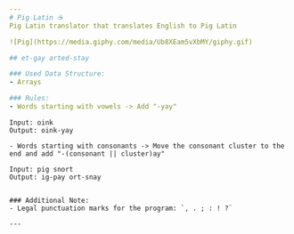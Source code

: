 ```yaml
---
# Pig Latin ☕
Pig Latin translator that translates English to Pig Latin

![Pig](https://media.giphy.com/media/Ub8XEam5vXbMY/giphy.gif)

## et-gay arted-stay

### Used Data Structure:
- Arrays

### Rules: 
- Words starting with vowels -> Add "-yay"
```
    Input: oink
    Output: oink-yay
```
- Words starting with consonants -> Move the consonant cluster to the end and add "-(consonant || cluster)ay"
```
    Input: pig snort
    Output: ig-pay ort-snay
```

### Additional Note:
- Legal punctuation marks for the program: `, . ; : ! ?`

---
```

